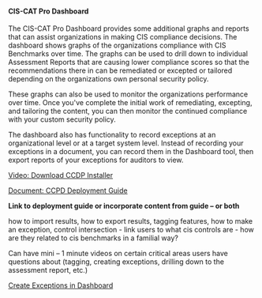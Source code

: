 #### CIS-CAT Pro Dashboard ####

The CIS-CAT Pro Dashboard provides some additional graphs and reports that can assist organizations in making CIS compliance decisions.  The dashboard shows graphs of the organizations  compliance with CIS Benchmarks over time.  The graphs can be used to drill down to individual Assessment Reports that are causing lower compliance scores so that the recommendations there in can be remediated or excepted or tailored depending on the organizations own personal security policy.

These graphs can also be used to monitor the organizations performance over time.  Once you've complete the initial work of remediating, excepting, and tailoring the content, you can then monitor the continued compliance with your custom security policy.

The dashboard also has functionality to record exceptions at an organizational level or at a target system level.  Instead of recording your exceptions in a document, you can record them in the Dashboard tool, then export reports of your exceptions for auditors to view.

[Video: Download CCDP Installer](https://www.youtube.com/watch?v=YEcZHhdUgNY)

[Document: CCPD Deployment Guide](https://cis-cat-pro-dashboard.readthedocs.io/en/stable/)

**Link to deployment guide or incorporate content from guide – or both**

how to import results, how to export results, tagging features, how to make an exception, control intersection - link users to what cis controls are - how are they related to cis benchmarks in a familial way?

Can have mini – 1 minute videos on certain critical areas users have questions about (tagging, creating exceptions, drilling down to the assessment report, etc.)


[Create Exceptions in Dashboard]("https://cis-cat-pro-dashboard.readthedocs.io/en/stable/source/Dashboard%20User's%20Guide/#exceptions")
